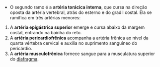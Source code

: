 -   O segundo ramo é a **artéria torácica interna**, que cursa na direção oposta da artéria vertebral, atrás do esterno e do gradil costal. Ela se ramifica em três artérias menores:

1.  A **artéria epigástrica superior** emerge e cursa abaixo da margem costal, entrando na bainha do reto.
2.  A **artéria pericardiofrênica** acompanha a artéria frênica ao nível da quarta vértebra cervical e auxilia no suprimento sanguíneo do pericárdio.
3.  A **artéria musculofrênica** fornece sangue para a musculatura superior do [diafragma](https://www.kenhub.com/pt/library/anatomia/diafragma).